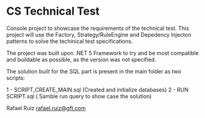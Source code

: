 # CS Technical Test

Console project to showcase the requirements of the technical test.
This project will use the Factory, Strategy/RuleEngine and Depedency Injecton patterns to solve the techinical test specifications.

The project was built upon .NET 5 Framework to try and be most compatible and buildable as possible, as the version was not specified.

The solution built for the SQL part is present in the main folder as two scripts:

1 - SCRIPT_CREATE_MAIN.sql (Created and initialize databases)
2 - RUN SCRIPT.sql ( Samble run query to show case the solution)

Rafael Ruiz
rafael.ruiz@gft.com
